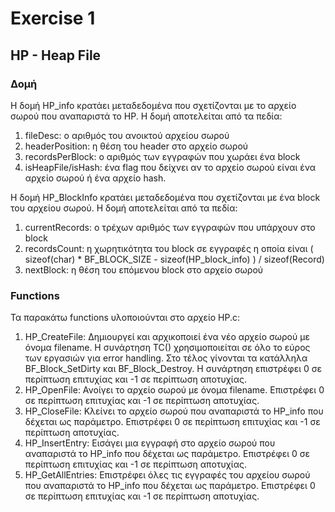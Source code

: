 # Exercise 1

## HP - Heap File

### Δομή
Η δομή HP_info κρατάει μεταδεδομένα που σχετίζονται με το αρχείο σωρού που αναπαριστά το HP. Η δομή αποτελείται από τα πεδία:
1) fileDesc: ο αριθμός του ανοικτού αρχείου σωρού
2) headerPosition: η θέση του header στο αρχείο σωρού
3) recordsPerBlock: ο αριθμός των εγγραφών που χωράει ένα block
4) isHeapFile/isHash: ένα flag που δείχνει αν το αρχείο σωρού είναι ένα αρχείο σωρού ή ένα αρχείο hash.

Η δομή HP_BlockInfo κρατάει μεταδεδομένα που σχετίζονται με ένα block του αρχείου σωρού. Η δομή αποτελείται από τα πεδία:
1) currentRecords: ο τρέχων αριθμός των εγγραφών που υπάρχουν στο block
2) recordsCount: η χωρητικότητα του block σε εγγραφές η οποία είναι ( sizeof(char) * BF_BLOCK_SIZE - sizeof(HP_block_info) ) / sizeof(Record)
3) nextBlock: η θέση του επόμενου block στο αρχείο σωρού

### Functions
Τα παρακάτω functions υλοποιούνται στο αρχείο HP.c:
1) HP_CreateFile: Δημιουργεί και αρχικοποιεί ένα νέο αρχείο σωρού με όνομα filename. Η συνάρτηση TC()  χρησιμοποιείται σε όλο το εύρος των εργασιών για error handling. Στο τέλος γίνονται τα κατάλληλα BF_Block_SetDirty και BF_Block_Destroy. Η συνάρτηση επιστρέφει 0 σε περίπτωση επιτυχίας και -1 σε περίπτωση αποτυχίας.
2) HP_OpenFile: Ανοίγει το αρχείο σωρού με όνομα filename. Επιστρέφει 0 σε περίπτωση επιτυχίας και -1 σε περίπτωση αποτυχίας.
3) HP_CloseFile: Κλείνει το αρχείο σωρού που αναπαριστά το HP_info που δέχεται ως παράμετρο. Επιστρέφει 0 σε περίπτωση επιτυχίας και -1 σε περίπτωση αποτυχίας.
4) HP_InsertEntry: Εισάγει μια εγγραφή στο αρχείο σωρού που αναπαριστά το HP_info που δέχεται ως παράμετρο. Επιστρέφει 0 σε περίπτωση επιτυχίας και -1 σε περίπτωση αποτυχίας.
5) HP_GetAllEntries: Επιστρέφει όλες τις εγγραφές του αρχείου σωρού που αναπαριστά το HP_info που δέχεται ως παράμετρο. Επιστρέφει 0 σε περίπτωση επιτυχίας και -1 σε περίπτωση αποτυχίας.
